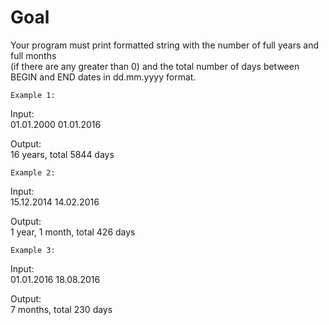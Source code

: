 # Goal

Your program must print formatted string with the number of full years and full months  
(if there are any greater than 0) and the total number of days between BEGIN and END dates in dd.mm.yyyy format.

	Example 1:

Input:  
01.01.2000
01.01.2016

Output:  
16 years, total 5844 days

	Example 2:

Input:  
15.12.2014
14.02.2016

Output:  
1 year, 1 month, total 426 days

	Example 3:

Input:  
01.01.2016
18.08.2016

Output:  
7 months, total 230 days

